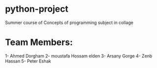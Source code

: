 # python-project
Summer course of Concepts of programming subject in collage

# Team Members:
1- Ahmed Dorgham
2- moustafa Hossam elden
3- Arsany Gorge
4- Zenb Hassan
5- Peter Eshak
